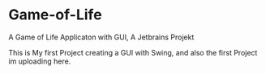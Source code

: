 # Game-of-Life
A Game of Life Applicaton with GUI, A Jetbrains Projekt



This is My first Project creating a GUI with Swing, and also the first Project im uploading here.
